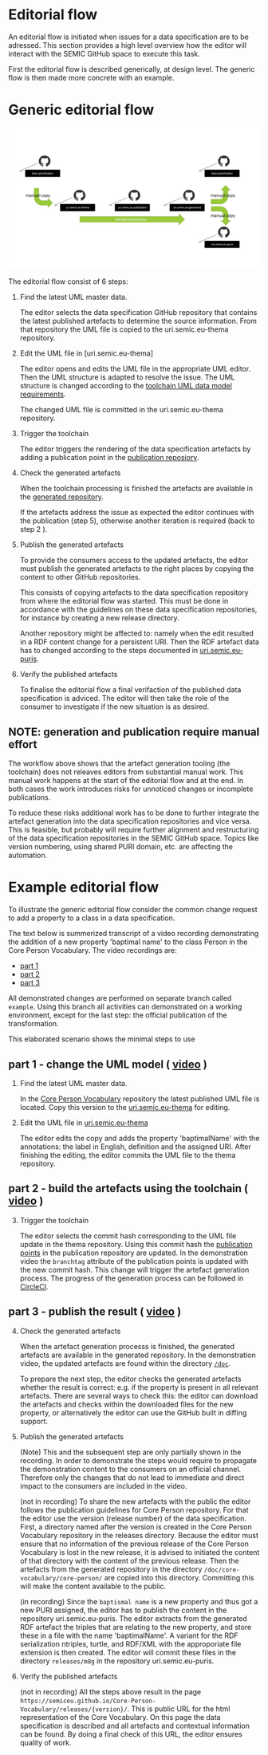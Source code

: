 # Editorial flow

An editorial flow is initiated when issues for a data specification are to be adressed.
This section provides a high level overview how the editor will interact with the SEMIC GitHub space to execute this task.

First the editorial flow is described generically, at design level. 
The generic flow is then made more concrete with an example.

# Generic editorial flow


![Generic editorial flow](./images/editorial-flow-generic.jpg)


The editorial flow consist of 6 steps:

1. Find the latest UML master data.

   The editor selects the data specification GitHub repository that contains the latest published artefacts to determine the source information.
   From that repository the UML file is copied to the uri.semic.eu-thema repository.


2. Edit the UML file in [uri.semic.eu-thema]

   The editor opens and edits the UML file in the appropriate UML editor. 
   Then the UML structure is adapted to resolve the issue. 
   The UML structure is changed according to the [toolchain UML data model requirements](./datamodel.md). 

   The changed UML file is committed in the uri.semic.eu-thema repository.

3. Trigger the toolchain

   The editor triggers the rendering of the data specification artefacts by adding a publication point in the [publication reposiory](https://github.com/SEMICeu/uri.semic.eu-publication).

4. Check the generated artefacts

   When the toolchain processing is finished the artefacts are available in the [generated repository](https://github.com/SEMICeu/uri.semic.eu-generated).

   If the artefacts address the issue as expected the editor continues with the publication (step 5), otherwise another iteration is required (back to step 2 ).

5. Publish the generated artefacts 


   To provide the consumers access to the updated artefacts, the editor must publish the generated artefacts to the right places by copying the content to other GitHub repositories.
   
   This consists of copying artefacts to the data specification repository from where the editorial flow was started. 
   This must be done in accordance with the guidelines on these data specification repositories, for instance by creating a new release directory.

   Another repository might be affected to: namely when the edit resulted in a RDF content change for a persistent URI.
   Then the RDF artefact data has to changed according to the steps documented in [uri.semic.eu-puris](https://github.com/SEMICeu/uri.semic.eu-puris).

6. Verify the published artefacts 

   To finalise the editorial flow a final verifaction of the published data specification is adviced.
   The editor will then take the role of the consumer to investigate if the new situation is as desired.


## NOTE: generation and publication require manual effort

The workflow above shows that the artefact generation tooling (the toolchain) does not releaves editors from substantial manual work.
This manual work happens at the start of the editorial flow and at the end.
In both cases the work introduces risks for unnoticed changes or incomplete publications.

To reduce these risks additional work has to be done to further integrate the artefact generation into the data specification repositories and vice versa.
This is feasible, but probably will require further alignment and restructuring of the data specification repositories in the SEMIC GitHub space.
Topics like version numbering, using shared PURI domain, etc. are affecting the automation.



# Example editorial flow

To illustrate the generic editorial flow consider the common change request to add a property to a class in a data specification. 

The text below is summerized transcript of a video recording demonstrating the addition of a new property 'baptimal name' to the class Person in the Core Person Vocabulary.
The video recordings are:
 
   - [part 1](./images/step1.mp4)
   - [part 2](./images/step2.mp4)
   - [part 3](./images/step3.mp4)

All demonstrated changes are performed on separate branch called `example`. 
Using this branch all activities can demonstrated on a working environment, except for the last step: the official publication of the transformation.

This elaborated scenario shows the minimal steps to use  


## part 1 - change the UML model ( [video](./images/step1.mp4) )

1. Find the latest UML master data.

    In the [Core Person Vocabulary](https://github.com/SEMICeu/Core-Person-Vocabulary/tree/master/releases/2.00/uml) repository the latest published UML file is located.
    Copy this version to the [uri.semic.eu-thema](https://github.com/SEMICeu/uri.semic.eu-thema) for editing.
    

2. Edit the UML file in [uri.semic.eu-thema](https://github.com/SEMICeu/uri.semic.eu-thema)

   The editor edits the copy and adds the property 'baptimalName' with the annotations: the label in English, definition and the assigned URI. 
   After finishing the editing, the editor commits the UML file to the thema repository.
   
## part 2 - build the artefacts using the toolchain ( [video](./images/step2.mp4) )

3. Trigger the toolchain 

   The editor selects the commit hash corresponding to the UML file update in the thema repository. 
   Using this commit hash the [publication points](https://github.com/SEMICeu/uri.semic.eu-publication/blob/example/config/dev/publication.json) in the publication repository are updated. 
   In the demonstration video the `branchtag` attribute of the publication points is updated with the new commit hash.
   This change will trigger the artefact generation process.
   The progress of the generation process can be followed in [CircleCI](http://circleci.com).


## part 3 - publish the result ( [video](./images/step3.mp4) )

4. Check the generated artefacts

   When the artefact generation processs is finished, the generated artefacts are available in the generated repository.
   In the demonstration video, the updated artefacts are found within the directory [`/doc`](https://github.com/SEMICeu/uri.semic.eu-generated/tree/example/doc). 

   To prepare the next step, the editor checks the generated artefacts whether the result is correct: e.g. if the property is present in all relevant artefacts.
   There are several ways to check this: the editor can download the artefacts and checks within the downloaded files for the new property, or alternatively the editor can use the GitHub built in diffing support.

5. Publish the generated artefacts 

   (Note) This and the subsequent step are only partially shown in the recording. 
   In order to demonstrate the steps would require to propagate the demonstration content to the consumers on an official channel.
   Therefore only the changes that do not lead to immediate and direct impact to the consumers are included in the video.

   (not in recording) To share the new artefacts with the public the editor follows the publication guidelines for Core Person repository. 
   For that the editor use the version (release number) of the data specification.
   First, a directory named after the version is created in the Core Person Vocabulary repository in the releases directory.
   Because the editor must ensure that no information of the previous release of the Core Person Vocabulary is lost in the new release, it is advised to initiated the content of that directory with the content of the previous release.
   Then the artefacts from the generated repository in the directory `/doc/core-vocabulary/core-person/` are copied into this directory.
   Committing this will make the content available to the public.


   (in recording) Since the `baptismal name` is a new property and thus got a new PURI assigned, the editor has to publish the content in the repository uri.semic.eu-puris.
   The editor extracts from the generated RDF artefact the triples that are relating to the new property, and store these in a file with the name 'baptimalName'. 
   A variant for the RDF serialization ntriples, turtle, and RDF/XML with the approporiate file extension is then created.
   The editor will commit these files in the directory `releases/m8g` in the repository uri.semic.eu-puris.

   

6. Verify the published artefacts 
    
   (not in recording) All the steps above result in the page  `https://semiceu.github.io/Core-Person-Vocabulary/releases/{version}/`. 
   This is public URL for the html representation of the Core Vocabulary. 
   On this page the data specification is described and all artefacts and contextual information can be found.
   By doing a final check of this URL, the editor ensures quality of work.
   
    
    
